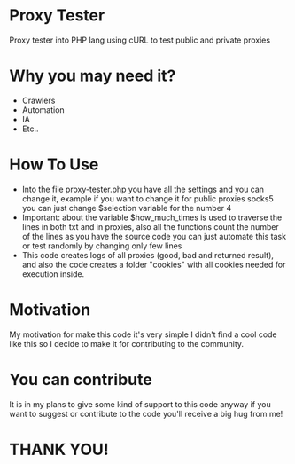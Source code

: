 # Proxy Tester
Proxy tester into PHP lang using cURL to test public and private proxies
# Why you may need it?
- Crawlers
- Automation
- IA
- Etc..
# How To Use
- Into the file proxy-tester.php you have all the settings and you can change it, example if you want to change it for public proxies socks5 you can just change $selection variable for the number 4
- Important: about the variable $how_much_times is used to traverse the lines in both txt and in proxies, also all the functions count the number of the lines as you have the source code you can just automate this task or test randomly by changing only few lines
- This code creates logs of all proxies (good, bad and returned result), and also the code creates a folder "cookies" with all cookies needed for execution inside.
# Motivation
My motivation for make this code it's very simple I didn't find a cool code like this so I decide to make it for contributing to the community.
# You can contribute
It is in my plans to give some kind of support to this code anyway if you want to suggest or contribute to the code you'll receive a big hug from me!

# THANK YOU!

